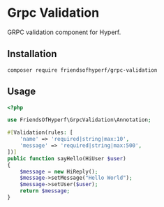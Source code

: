 # Grpc Validation

GRPC validation component for Hyperf.

## Installation

```shell
composer require friendsofhyperf/grpc-validation
```

## Usage

```php
<?php

use FriendsOfHyperf\GrpcValidation\Annotation;

#[Validation(rules: [
    'name' => 'required|string|max:10',
    'message' => 'required|string|max:500',
])]
public function sayHello(HiUser $user) 
{
    $message = new HiReply();
    $message->setMessage("Hello World");
    $message->setUser($user);
    return $message;
}
```